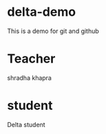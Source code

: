 # delta-demo
This is a demo for git and github


# Teacher
shradha khapra

# student
Delta student

